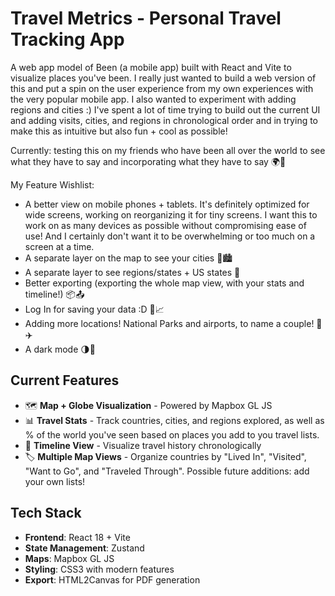 # Travel Metrics - Personal Travel Tracking App

A web app model of Been (a mobile app) built with React and Vite to visualize places you've been. I really just wanted to build a web version of this and put a spin on the user experience from my own experiences with the very popular mobile app. I also wanted to experiment with adding regions and cities :) I've spent a lot of time trying to build out the current UI and adding visits, cities, and regions in chronological order and in trying to make this as intuitive but also fun + cool as possible! 

Currently: testing this on my friends who have been all over the world to see what they have to say and incorporating what they have to say 🌍🧳

My Feature Wishlist: 
- A better view on mobile phones + tablets. It's definitely optimized for wide screens, working on reorganizing it for tiny screens. I want this to work on as many devices as possible without compromising ease of use! And I certainly don't want it to be overwhelming or too much on a screen at a time. 
- A separate layer on the map to see your cities 📍🏙️
- A separate layer to see regions/states + US states 🗾
- Better exporting (exporting the whole map view, with your stats and timeline!) 📦📤
- Log In for saving your data :D 👥📈
- Adding more locations! National Parks and airports, to name a couple! 🌲✈️
- A dark mode 🌗🌙

## Current Features

- 🗺️ **Map + Globe Visualization** - Powered by Mapbox GL JS
- 📊 **Travel Stats** - Track countries, cities, and regions explored, as well as % of the world you've seen based on places you add to you travel lists. 
- 📅 **Timeline View** - Visualize travel history chronologically
- 🏷️ **Multiple Map Views** - Organize countries by "Lived In", "Visited", "Want to Go", and "Traveled Through". Possible future additions: add your own lists!

## Tech Stack

- **Frontend**: React 18 + Vite
- **State Management**: Zustand
- **Maps**: Mapbox GL JS
- **Styling**: CSS3 with modern features
- **Export**: HTML2Canvas for PDF generation
